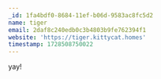 ```yaml
---
_id: 1fa4bdf0-8684-11ef-b06d-9583ac8fc5d2
name: tiger
email: 2daf8c240edb0c3b4803b9fe762394f1
website: 'https://tiger.kittycat.homes'
timestamp: 1728508750022
---
```

yay!
